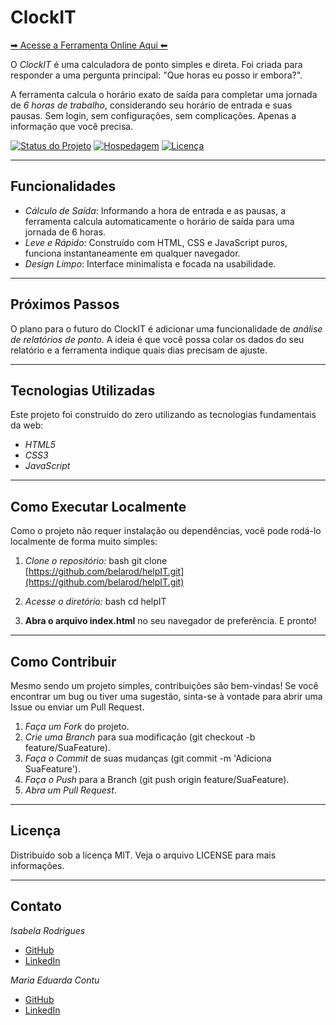 # ClockIT

[➡ Acesse a Ferramenta Online Aqui ⬅](https://belarodis.github.io/clockIT/)

O *ClockIT* é uma calculadora de ponto simples e direta. Foi criada para responder a uma pergunta principal: "Que horas eu posso ir embora?".

A ferramenta calcula o horário exato de saída para completar uma jornada de *6 horas de trabalho*, considerando seu horário de entrada e suas pausas. Sem login, sem configurações, sem complicações. Apenas a informação que você precisa.

[![Status do Projeto](https://img.shields.io/badge/status-ativo-brightgreen)](https://github.com/belarod/helpIT)
[![Hospedagem](https://img.shields.io/badge/hospedado-GitHub%20Pages-blue)](https://belarod.github.io/helpIT/)
[![Licença](https://img.shields.io/badge/license-MIT-blue.svg)](/LICENSE)

---

## Funcionalidades

* *Cálculo de Saída*: Informando a hora de entrada e as pausas, a ferramenta calcula automaticamente o horário de saída para uma jornada de 6 horas.
* *Leve e Rápido*: Construído com HTML, CSS e JavaScript puros, funciona instantaneamente em qualquer navegador.
* *Design Limpo*: Interface minimalista e focada na usabilidade.

---

## Próximos Passos

O plano para o futuro do ClockIT é adicionar uma funcionalidade de *análise de relatórios de ponto*. A ideia é que você possa colar os dados do seu relatório e a ferramenta indique quais dias precisam de ajuste.

---

## Tecnologias Utilizadas

Este projeto foi construído do zero utilizando as tecnologias fundamentais da web:

* *HTML5*
* *CSS3*
* *JavaScript*

---

## Como Executar Localmente

Como o projeto não requer instalação ou dependências, você pode rodá-lo localmente de forma muito simples:

1.  *Clone o repositório:*
    bash
    git clone [https://github.com/belarod/helpIT.git](https://github.com/belarod/helpIT.git)
    

2.  *Acesse o diretório:*
    bash
    cd helpIT
    

3.  **Abra o arquivo index.html** no seu navegador de preferência. E pronto!

---

## Como Contribuir

Mesmo sendo um projeto simples, contribuições são bem-vindas! Se você encontrar um bug ou tiver uma sugestão, sinta-se à vontade para abrir uma Issue ou enviar um Pull Request.

1.  *Faça um Fork* do projeto.
2.  *Crie uma Branch* para sua modificação (git checkout -b feature/SuaFeature).
3.  *Faça o Commit* de suas mudanças (git commit -m 'Adiciona SuaFeature').
4.  *Faça o Push* para a Branch (git push origin feature/SuaFeature).
5.  *Abra um Pull Request*.

---

## Licença

Distribuído sob a licença MIT. Veja o arquivo LICENSE para mais informações.

---

## Contato

*Isabela Rodrigues*

* [GitHub](https://github.com/belarodis)
* [LinkedIn](https://www.linkedin.com/in/belarodis/)

*Maria Eduarda Contu*
* [GitHub](https://github.com/MariaContu)
* [LinkedIn](https://www.linkedin.com/in/mecontudo/)